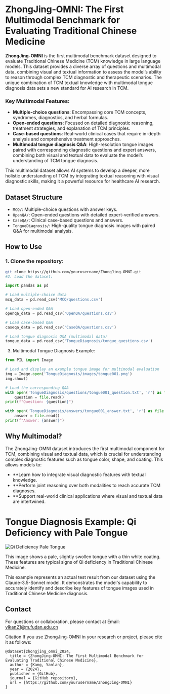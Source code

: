 # ZhongJing-OMNI: The First Multimodal Benchmark for Evaluating Traditional Chinese Medicine

**ZhongJing-OMNI** is the first multimodal benchmark dataset designed to evaluate Traditional Chinese Medicine (TCM) knowledge in large language models. This dataset provides a diverse array of questions and multimodal data, combining visual and textual information to assess the model’s ability to reason through complex TCM diagnostic and therapeutic scenarios. The unique combination of TCM textual knowledge with multimodal tongue diagnosis data sets a new standard for AI research in TCM.

### Key Multimodal Features:
- **Multiple-choice questions**: Encompassing core TCM concepts, syndromes, diagnostics, and herbal formulas.
- **Open-ended questions**: Focused on detailed diagnostic reasoning, treatment strategies, and explanation of TCM principles.
- **Case-based questions**: Real-world clinical cases that require in-depth analysis and comprehensive treatment approaches.
- **Multimodal tongue diagnosis Q&A**: High-resolution tongue images paired with corresponding diagnostic questions and expert answers, combining both visual and textual data to evaluate the model’s understanding of TCM tongue diagnosis.

This multimodal dataset allows AI systems to develop a deeper, more holistic understanding of TCM by integrating textual reasoning with visual diagnostic skills, making it a powerful resource for healthcare AI research.

## Dataset Structure

- `MCQ/`: Multiple-choice questions with answer keys.
- `OpenQA/`: Open-ended questions with detailed expert-verified answers.
- `CaseQA/`: Clinical case-based questions and answers.
- `TongueDiagnosis/`: High-quality tongue diagnosis images with paired Q&A for multimodal analysis.

## How to Use

### 1. Clone the repository:
```bash
git clone https://github.com/yourusername/ZhongJing-OMNI.git
#2. Load the dataset:
```
```python
import pandas as pd

# Load multiple-choice data
mcq_data = pd.read_csv('MCQ/questions.csv')

# Load open-ended Q&A
openqa_data = pd.read_csv('OpenQA/questions.csv')

# Load case-based Q&A
caseqa_data = pd.read_csv('CaseQA/questions.csv')

# Load tongue diagnosis Q&A (multimodal data)
tongue_data = pd.read_csv('TongueDiagnosis/tongue_questions.csv')
```
3. Multimodal Tongue Diagnosis Example:

```python
from PIL import Image

# Load and display an example tongue image for multimodal evaluation
img = Image.open('TongueDiagnosis/images/tongue001.png')
img.show()

# Load the corresponding Q&A
with open('TongueDiagnosis/questions/tongue001_question.txt', 'r') as file:
    question = file.read()
print(f"Question: {question}")

with open('TongueDiagnosis/answers/tongue001_answer.txt', 'r') as file:
    answer = file.read()
print(f"Answer: {answer}")
```

## Why Multimodal?
The ZhongJing-OMNI dataset introduces the first multimodal component for TCM, combining visual and textual data, which is crucial for understanding complex diagnostic features such as tongue color, shape, and coating. This allows models to:

- **Learn how to integrate visual diagnostic features with textual knowledge.
- **Perform joint reasoning over both modalities to reach accurate TCM diagnoses.
- **Support real-world clinical applications where visual and textual data are intertwined.

# Tongue Diagnosis Example: Qi Deficiency with Pale Tongue

![Qi Deficiency Pale Tongue](TongueDiagnosis/images/demo.png)

This image shows a pale, slightly swollen tongue with a thin white coating. These features are typical signs of Qi deficiency in Traditional Chinese Medicine.

This example represents an actual test result from our dataset using the Claude-3.5-Sonnet model. It demonstrates the model's capability to accurately identify and describe key features of tongue images used in Traditional Chinese Medicine diagnosis.

## Contact
For questions or collaboration, please contact at Email: ylkan21@m.fudan.edu.cn

Citation
If you use ZhongJing-OMNI in your research or project, please cite it as follows:

```
@dataset{zhongjing_omni_2024,
  title = {ZhongJing-OMNI: The First Multimodal Benchmark for Evaluating Traditional Chinese Medicine},
  author = {Kang, Yanlan},
  year = {2024},
  publisher = {GitHub},
  journal = {GitHub repository},
  url = {https://github.com/yourusername/ZhongJing-OMNI}
}
```
